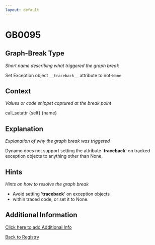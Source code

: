 ```yaml
---
layout: default
---
```

# GB0095

## Graph-Break Type
*Short name describing what triggered the graph break*

Set Exception object `__traceback__` attribute to not-`None`

## Context
*Values or code snippet captured at the break point*

call_setattr {self} {name}

## Explanation
*Explanation of why the graph break was triggered*

Dynamo does not support setting the attribute '__traceback__' on tracked exception objects to anything other than None.

## Hints
*Hints on how to resolve the graph break*

- Avoid setting '__traceback__' on exception objects 
- within traced code, or set it to None.


## Additional Information

<!-- ADDITIONAL INFORMATION START - Add custom information below this line -->

<!-- ADDITIONAL INFORMATION END -->


[Click here to add Additional Info](https://github.com/meta-pytorch/compile-graph-break-site/edit/main/docs/gb/gb0095.md)

[Back to Registry](../index.html)
